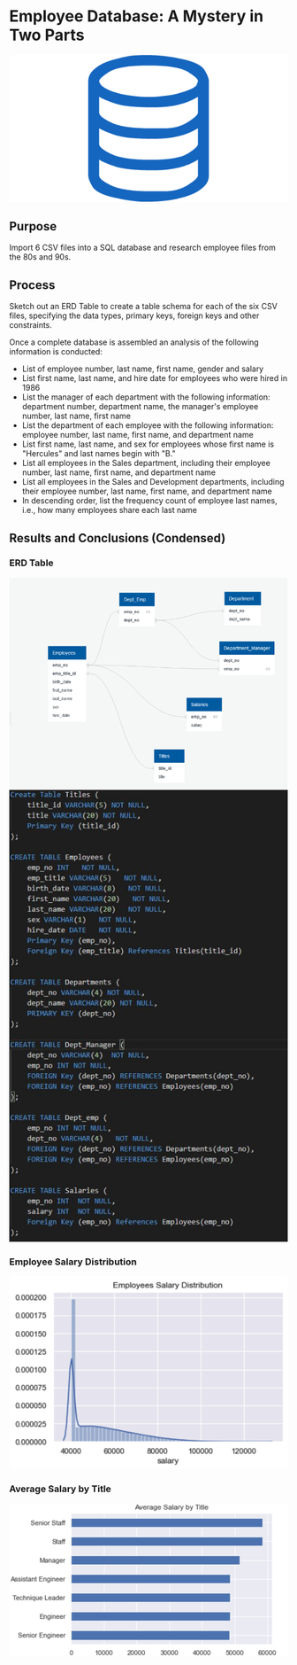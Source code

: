 # Employee Database: A Mystery in Two Parts

![Screenshot](Screenshots/SQLogo.jpg "Screenshot")

## Purpose
Import 6 CSV files into a SQL database and research employee files from the 80s and 90s.

## Process
Sketch out an ERD Table to create a table schema for each of the six CSV files, specifying the data types, primary keys, foreign keys and other constraints.

Once a complete database is assembled an analysis of the following information is conducted:
- List of employee number, last name, first name, gender and salary
- List first name, last name, and hire date for employees who were hired in 1986
- List the manager of each department with the following information: department number,          department name, the manager's employee number, last name, first name
- List the department of each employee with the following information: employee number, last name, first name, and department name
- List first name, last name, and sex for employees whose first name is "Hercules" and last names begin with "B."
- List all employees in the Sales department, including their employee number, last name, first name, and department name
- List all employees in the Sales and Development departments, including their employee number, last name, first name, and department name
- In descending order, list the frequency count of employee last names, i.e., how many employees share each last name

## Results and Conclusions (Condensed)

### ERD Table 
![Screenshot](Screenshots/ERDTables.jpg "Screenshot")
![Screenshot](Screenshots/Tables.JPG "Screenshot")

### Employee Salary Distribution
![Screenshot](Screenshots/SalDist.jpg "Screenshot")

### Average Salary by Title
![Screenshot](Screenshots/SalByTitle.JPG "Screenshot")


